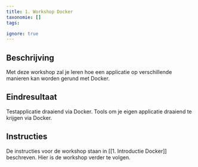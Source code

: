 ```yaml
---
title: 1. Workshop Docker
taxonomie: []
tags:

ignore: true 
---
```


## Beschrijving
Met deze workshop zal je leren hoe een applicatie op verschillende manieren kan worden gerund met Docker.

## Eindresultaat
Testapplicatie draaiend via Docker.
Tools om je eigen applicatie draaiend te krijgen via Docker.

## Instructies
De instructies voor de workshop staan in [[1. Introductie Docker]] beschreven. Hier is de workshop verder te volgen.